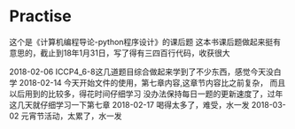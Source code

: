 # Practise

这个是《计算机编程导论-python程序设计》的课后题
这本书课后题做起来挺有意思的，截止到18年1月31日，写了得有三四百行代码，收获很大

2018-02-06
ICCP4_6-8这几道题目综合做起来学到了不少东西，感觉今天没白学
2018-02-14
今天开始文件的使用，第七章内容,这章节内容比之前复杂，
而且以后用到的比较多，得花时间仔细学习
没办法保持每日一题的更新速度了，过年这几天就仔细学习一下第七章
2018-02-17
喝得太多了，难受，水一发
2018-03-02
元宵节活动，太累了，水一发
